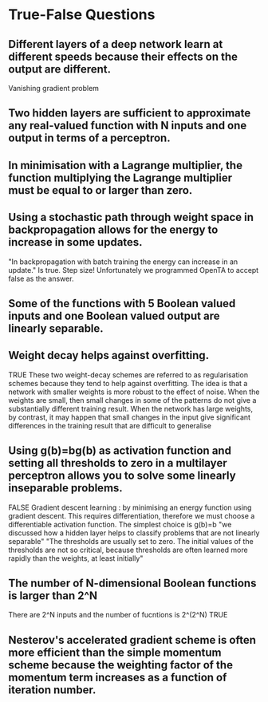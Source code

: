 # True-False Questions

## Different layers of a deep network learn at different speeds because their effects on the output are different. 
Vanishing gradient problem

## Two hidden layers are sufficient to approximate any real-valued function with N inputs and one output in terms of a perceptron.

## In minimisation with a Lagrange multiplier, the function multiplying the Lagrange multiplier must be equal to or larger than zero. 

## Using a stochastic path through weight space in backpropagation allows for the energy to increase in some updates. 
"In backpropagation with batch training the energy can increase in an update." 
Is true. Step size! Unfortunately we programmed OpenTA to accept false as the answer. 

## Some of the functions with 5 Boolean valued inputs and one Boolean valued output are linearly separable. 

## Weight decay helps against overfitting. 
TRUE
These two weight-decay schemes are referred to as regularisation schemes because they tend to help against overfitting.
The idea is that a network with smaller weights is more robust to the effect of noise. When the weights are small, then small changes in some of the patterns do not give a substantially different training result.  When the network has large weights, by contrast, it may happen that small changes in the input give significant differences in the training result that are difficult to generalise

## Using g(b)=bg(b) as activation function and setting all thresholds to zero in a multilayer perceptron allows you to solve some linearly inseparable problems.
FALSE
Gradient descent learning : by minimising an energy function using gradient descent.  This requires
differentiation, therefore we must choose a differentiable activation function.
The simplest choice is g(b)=b
"we discussed how a hidden layer helps to classify problems
that are not linearly separable"
"The thresholds are usually set to zero. The initial values of the thresholds
are not so critical, because thresholds are often learned more rapidly than
the weights, at least initially"

## The number of N-dimensional Boolean functions is larger than 2^N
There are 2^N inputs and the number of fucntions is 2^(2^N)
TRUE

## Nesterov's accelerated gradient scheme is often more efficient than the simple momentum scheme because the weighting factor of the momentum term increases as a function of iteration number. 